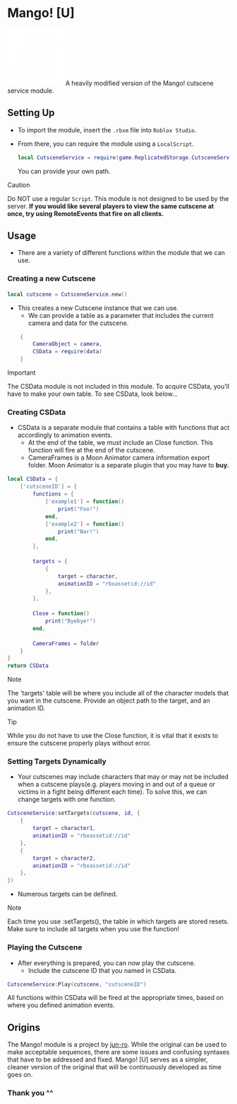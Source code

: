 # Mango! [U]
<img src="https://raw.githubusercontent.com/alarxic/Mango-U-/refs/heads/main/mangou.png" width="128">
A heavily modified version of the Mango! cutscene service module.

## Setting Up
- To import the module, insert the `.rbxm` file into `Roblox Studio`.
- From there, you can require the module using a `LocalScript`.
  
  ```lua
  local CutsceneService = require(game.ReplicatedStorage.CutsceneService)
  ```
  You can provide your own path.
> [!CAUTION]
> Do NOT use a regular `Script`. This module is not designed to be used by the server. **If you would like several players to view the same cutscene at once, try using RemoteEvents that fire on all clients.**
## Usage
  - There are a variety of different functions within the module that we can use.
### Creating a new Cutscene
```lua
local cutscene = CutsceneService.new()
```
- This creates a new Cutscene instance that we can use.
  - We can provide a table as a parameter that includes the current camera and data for the cutscene.
```lua
	{
		CameraObject = camera, 
		CSData = require(data)
	}
```
> [!IMPORTANT]
> The CSData module is not included in this module. To acquire CSData, you'll have to make your own table. To see CSData, look below...

### Creating CSData
- CSData is a separate module that contains a table with functions that act accordingly to animation events.
  - At the end of the table, we must include an Close function. This function will fire at the end of the cutscene.
  - CameraFrames is a Moon Animator camera information export folder. Moon Animator is a separate plugin that you may have to **buy.**
```lua
local CSData = {
	['cutsceneID'] = {
		functions = {
			['example1'] = function()
				print("Foo!")
			end,
			['example2'] = function()
				print("Bar!")
			end,
		},
		
		targets = {
			{
				target = character,
				animationID = "rbxassetid://id"
			},
		},

		Close = function()
			print("Byebye!")
		end,
		
		CameraFrames = folder
	}
}
return CSData
```
> [!NOTE]
> The 'targets' table will be where you include all of the character models that you want in the cutscene. Provide an object path to the target, and an animation ID.

> [!TIP]
> While you do not have to use the Close function, it is vital that it exists to ensure the cutscene properly plays without error.
### Setting Targets Dynamically
- Your cutscenes may include characters that may or may not be included when a cutscene plays(e.g. players moving in and out of a queue or victims in a fight being different each time). To solve this, we can change targets with one function.
```lua
CutsceneService:setTargets(cutscene, id, {
	{
		target = character1,
		animationID = "rbxassetid://id"
	},
	{
		target = character2,
		animationID = "rbxassetid://id"
	},
})
```
- Numerous targets can be defined.
> [!NOTE]
> Each time you use :setTargets(), the table in which targets are stored resets. Make sure to include all targets when you use the function!
### Playing the Cutscene
- After everything is prepared, you can now play the cutscene.
  - Include the cutscene ID that you named in CSData.
```lua
CutsceneService:Play(cutscene, "cutsceneID")
```
All functions within CSData will be fired at the appropriate times, based on where you defined animation events.
## Origins
The Mango! module is a project by [jun-ro](https://github.com/jun-ro). While the original can be used to make acceptable sequences, there are some issues and confusing syntaxes that have to be addressed and fixed. Mango! [U] serves as a simpler, cleaner version of the original that will be continuously developed as time goes on.

### Thank you ^^
